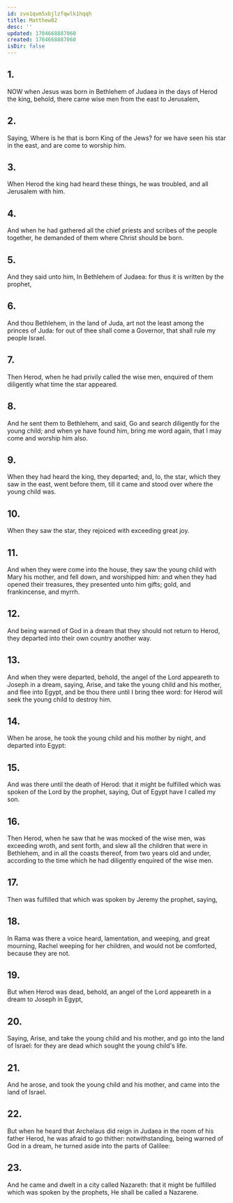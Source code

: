 ```yaml
---
id: zvo1qvm5xbjlzfqwlk1hqqh
title: Matthew02
desc: ''
updated: 1704668887060
created: 1704668887060
isDir: false
---
```

## 1.
NOW when Jesus was born in Bethlehem of Judaea in the days of Herod the king, behold, there came wise men from the east to Jerusalem,
## 2.
Saying, Where is he that is born King of the Jews? for we have seen his star in the east, and are come to worship him.
## 3.
When Herod the king had heard these things, he was troubled, and all Jerusalem with him.
## 4.
And when he had gathered all the chief priests and scribes of the people together, he demanded of them where Christ should be born.
## 5.
And they said unto him, In Bethlehem of Judaea: for thus it is written by the prophet,
## 6.
And thou Bethlehem, in the land of Juda, art not the least among the princes of Juda: for out of thee shall come a Governor, that shall rule my people Israel.
## 7.
Then Herod, when he had privily called the wise men, enquired of them diligently what time the star appeared.
## 8.
And he sent them to Bethlehem, and said, Go and search diligently for the young child; and when ye have found him, bring me word again, that I may come and worship him also.
## 9.
When they had heard the king, they departed; and, lo, the star, which they saw in the east, went before them, till it came and stood over where the young child was.
## 10.
When they saw the star, they rejoiced with exceeding great joy.
## 11.
And when they were come into the house, they saw the young child with Mary his mother, and fell down, and worshipped him: and when they had opened their treasures, they presented unto him gifts; gold, and frankincense, and myrrh.
## 12.
And being warned of God in a dream that they should not return to Herod, they departed into their own country another way.
## 13.
And when they were departed, behold, the angel of the Lord appeareth to Joseph in a dream, saying, Arise, and take the young child and his mother, and flee into Egypt, and be thou there until I bring thee word: for Herod will seek the young child to destroy him.
## 14.
When he arose, he took the young child and his mother by night, and departed into Egypt:
## 15.
And was there until the death of Herod: that it might be fulfilled which was spoken of the Lord by the prophet, saying, Out of Egypt have I called my son.
## 16.
Then Herod, when he saw that he was mocked of the wise men, was exceeding wroth, and sent forth, and slew all the children that were in Bethlehem, and in all the coasts thereof, from two years old and under, according to the time which he had diligently enquired of the wise men.
## 17.
Then was fulfilled that which was spoken by Jeremy the prophet, saying,
## 18.
In Rama was there a voice heard, lamentation, and weeping, and great mourning, Rachel weeping for her children, and would not be comforted, because they are not.
## 19.
But when Herod was dead, behold, an angel of the Lord appeareth in a dream to Joseph in Egypt,
## 20.
Saying, Arise, and take the young child and his mother, and go into the land of Israel: for they are dead which sought the young child's life.
## 21.
And he arose, and took the young child and his mother, and came into the land of Israel.
## 22.
But when he heard that Archelaus did reign in Judaea in the room of his father Herod, he was afraid to go thither: notwithstanding, being warned of God in a dream, he turned aside into the parts of Galilee:
## 23.
And he came and dwelt in a city called Nazareth: that it might be fulfilled which was spoken by the prophets, He shall be called a Nazarene.
